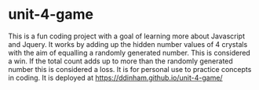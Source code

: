 # unit-4-game
This is a fun coding project with a goal of learning more about Javascript and Jquery.
It works  by adding up the hidden number values of 4 crystals with the aim of equalling a randomly generated number.  This is considered a win.  If the total count adds up to more than the randomly generated number this is considered a loss.
It is for personal use to practice concepts in coding.
It is deployed at https://ddinham.github.io/unit-4-game/
